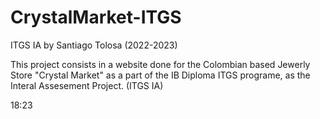 # CrystalMarket-ITGS

ITGS IA by Santiago Tolosa (2022-2023)

This project consists in a website done for the Colombian based Jewerly Store "Crystal Market" as a part of the IB Diploma ITGS programe, as the Interal Assesement Project. (ITGS IA)

18:23
